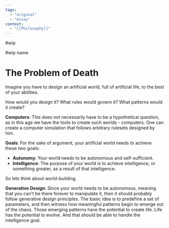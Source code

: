 ```yaml
---
tags:
  - "original"
  - "essay"
context:
  - "[[Philosophy]]"
---
```


#wip

#wip name

# The Problem of Death

Imagine you have to design an artificial world, full of artificial life, to the best of your abilities.

How would you design it? What rules would govern it? What patterns would it create?

**Computers**: This does not necessarily have to be a hypothetical question, as in this age we have the tools to create such worlds - computers. One can create a computer simulation that follows arbitrary rulesets designed by him.

**Goals**: For the sake of argument, your artificial world needs to achieve these two goals:

- **Autonomy**: Your world needs to be autonomous and self-sufficient.
- **Intelligence**: The purpose of your world is to achieve intelligence, or something greater, as a result of that intelligence.

So lets think about world-building.

**Generative Design**: Since your world needs to be autonomous, meaning that you can't be there forever to manipulate it, then it should probably follow generative design principles. The basic idea is to predefine a set of parameters, and then witness how meaningful patterns begin to emerge out of the chaos. Those emerging patterns have the potential to create life. Life has the potential to evolve. And that should be able to handle the intelligence goal.


